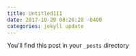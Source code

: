 ```yaml
---
title: Untitled111
date: 2017-10-20 08:26:28 -0400
categories: jekyll update
---
```

You’ll find this post in your `_posts` directory
